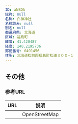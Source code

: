 ```yaml
---
ID: aNBDA
総称: null
名称: 白神神社
名称読み: null
別名: null
都道府県: 北海道
区域: 福島町
緯度: 41.420487
経度: 140.2195736
郵便番号: 0491456
住所: 北海道松前郡福島町松浦３００−１
---
```


## その他

### 参考URL

| URL | 説明          |
| --- | ------------- |
|     | OpenStreetMap |
